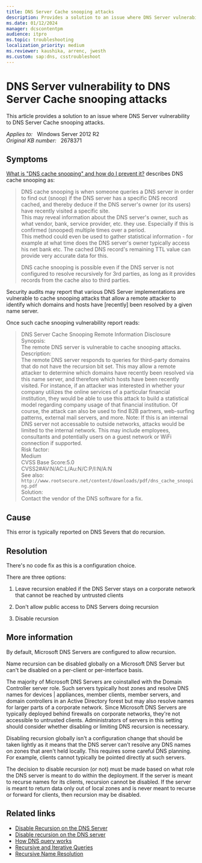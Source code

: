```yaml
---
title: DNS Server Cache snooping attacks
description: Provides a solution to an issue where DNS Server vulnerability to DNS Server Cache snooping attacks.
ms.date: 01/12/2024
manager: dcscontentpm
audience: itpro
ms.topic: troubleshooting
localization_priority: medium
ms.reviewer: kaushika, arrenc, jwesth
ms.custom: sap:dns, csstroubleshoot
---
```

# DNS Server vulnerability to DNS Server Cache snooping attacks

This article provides a solution to an issue where DNS Server vulnerability to DNS Server Cache snooping attacks.

_Applies to:_ &nbsp; Windows Server 2012 R2  
_Original KB number:_ &nbsp; 2678371

## Symptoms

[What is "DNS cache snooping" and how do I prevent it?](https://simpledns.plus/kb/152-what-is-dns-cache-snooping-and-how-do-i-prevent-it) describes DNS cache snooping as:

> DNS cache snooping is when someone queries a DNS server in order to find out (snoop) if the DNS server has a specific DNS record cached, and thereby deduce if the DNS server's owner (or its users) have recently visited a specific site.  
This may reveal information about the DNS server's owner, such as what vendor, bank, service provider, etc. they use. Especially if this is confirmed (snooped) multiple times over a period.  
This method could even be used to gather statistical information - for example at what time does the DNS server's owner typically access his net bank etc. The cached DNS record's remaining TTL value can provide very accurate data for this.
>
> DNS cache snooping is possible even if the DNS server is not configured to resolve recursively for 3rd parties, as long as it provides records from the cache also to third parties.

Security audits may report that various DNS Server implementations are vulnerable to cache snooping attacks that allow a remote attacker to identify which domains and hosts have [recently] been resolved by a given name server.

Once such cache snooping vulnerability report reads:

> DNS Server Cache Snooping Remote Information Disclosure  
Synopsis:  
The remote DNS server is vulnerable to cache snooping attacks.  
Description:  
The remote DNS server responds to queries for third-party domains that do not have the recursion bit set. This may allow a remote attacker to determine which domains have recently been resolved via this name server, and therefore which hosts have been recently visited. For instance, if an attacker was interested in whether your company utilizes the online services of a particular financial institution, they would be able to use this attack to build a statistical model regarding company usage of that financial institution. Of course, the attack can also be used to find B2B partners, web-surfing patterns, external mail servers, and more. Note: If this is an internal DNS server not accessable to outside networks, attacks would be limited to the internal network. This may include employees, consultants and potentially users on a guest network or WiFi connection if supported.  
Risk factor:  
Medium  
CVSS Base Score:5.0  
CVSS2#AV:N/AC:L/Au:N/C:P/I:N/A:N  
See also:  
`http://www.rootsecure.net/content/downloads/pdf/dns_cache_snooping.pdf`  
Solution:  
Contact the vendor of the DNS software for a fix.

## Cause

This error is typically reported on DNS Severs that do recursion.

## Resolution

There's no code fix as this is a configuration choice.

There are three options:

1. Leave recursion enabled if the DNS Server stays on a corporate network that cannot be reached by untrusted clients

2. Don't allow public access to DNS Servers doing recursion

3. Disable recursion

## More information

By default, Microsoft DNS Servers are configured to allow recursion.

Name recursion can be disabled globally on a Microsoft DNS Server but can't be disabled on a per-client or per-interface basis.

The majority of Microsoft DNS Servers are coinstalled with the Domain Controller server role. Such servers typically host zones and resolve DNS names for devices | appliances, member clients, member servers, and domain controllers in an Active Directory forest but may also resolve names for larger parts of a corporate network.  Since Microsoft DNS Servers are typically deployed behind firewalls on corporate networks, they're not accessible to untrusted clients. Administrators of servers in this setting should consider whether disabling or limiting DNS recursion is necessary.

Disabling recursion globally isn't a configuration change that should be taken lightly as it means that the DNS server can't resolve any DNS names on zones that aren't held locally. This requires some careful DNS planning. For example, clients cannot typically be pointed directly at such servers.

The decision to disable recursion (or not) must be made based on what role the DNS server is meant to do within the deployment. If the server is meant to recurse names for its clients, recursion cannot be disabled. If the server is meant to return data only out of local zones and is never meant to recurse or forward for clients, then recursion may be disabled.

## Related links

- [Disable Recursion on the DNS Server](/previous-versions/windows/it-pro/windows-server-2008-R2-and-2008/cc771738(v=ws.11))
- [Disable recursion on the DNS server](/previous-versions/windows/it-pro/windows-server-2003/cc787602(v=ws.10))
- [How DNS query works](/previous-versions/windows/it-pro/windows-server-2003/cc775637(v=ws.10))
- [Recursive and Iterative Queries](/previous-versions/windows/it-pro/windows-2000-server/cc961401(v=technet.10))
- [Recursive Name Resolution](/windows-server/identity/ad-ds/plan/reviewing-dns-concepts#recursive-name-resolution)
